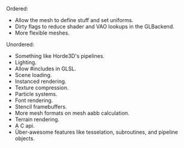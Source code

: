 Ordered:
- Allow the mesh to define stuff and set uniforms.
- Dirty flags to reduce shader and VAO lookups in the GLBackend.
- More flexible meshes.

Unordered:
- Something like Horde3D's pipelines.
- Lighting.
- Allow #includes in GLSL.
- Scene loading.
- Instanced rendering.
- Texture compression.
- Particle systems.
- Font rendering.
- Stencil framebuffers.
- More mesh formats on mesh aabb calculation.
- Terrain rendering.
- A C api.
- Über-awesome features like tesselation, subroutines, and pipeline objects.
